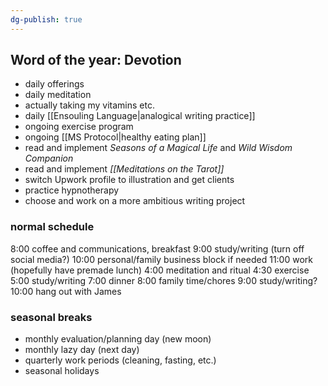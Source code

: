 ```yaml
---
dg-publish: true
---
```


## Word of the year: Devotion

- daily offerings
- daily meditation
- actually taking my vitamins etc.
- daily [[Ensouling Language|analogical writing practice]]
- ongoing exercise program
- ongoing [[MS Protocol|healthy eating plan]]
- read and implement *Seasons of a Magical Life* and *Wild Wisdom Companion*
- read and implement *[[Meditations on the Tarot]]*
- switch Upwork profile to illustration and get clients
- practice hypnotherapy
- choose and work on a more ambitious writing project

### normal schedule

8:00 coffee and communications, breakfast
9:00 study/writing (turn off social media?)
10:00 personal/family business block if needed
11:00 work (hopefully have premade lunch)
4:00 meditation and ritual
4:30 exercise
5:00 study/writing
7:00 dinner
8:00 family time/chores
9:00 study/writing?
10:00 hang out with James

### seasonal breaks

- monthly evaluation/planning day (new moon)
- monthly lazy day (next day)
- quarterly work periods (cleaning, fasting, etc.)
- seasonal holidays
